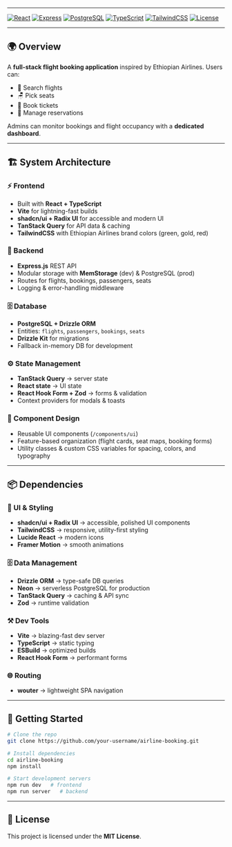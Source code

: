 ----
[![React](https://img.shields.io/badge/Frontend-React-61DBFB?logo=react\&logoColor=white)](https://reactjs.org/)
[![Express](https://img.shields.io/badge/Backend-Express-000000?logo=express\&logoColor=white)](https://expressjs.com/)
[![PostgreSQL](https://img.shields.io/badge/Database-PostgreSQL-336791?logo=postgresql\&logoColor=white)](https://www.postgresql.org/)
[![TypeScript](https://img.shields.io/badge/Code-TypeScript-3178C6?logo=typescript\&logoColor=white)](https://www.typescriptlang.org/)
[![TailwindCSS](https://img.shields.io/badge/Style-Tailwind_CSS-38B2AC?logo=tailwind-css\&logoColor=white)](https://tailwindcss.com/)
[![License](https://img.shields.io/badge/License-MIT-yellow.svg)](LICENSE)

---

## 🌍 Overview

A **full-stack flight booking application** inspired by Ethiopian Airlines. Users can:

* 🔎 Search flights
* 🪑 Pick seats
* 📖 Book tickets
* 📂 Manage reservations

Admins can monitor bookings and flight occupancy with a **dedicated dashboard**.

---

## 🏗️ System Architecture

### ⚡ Frontend

* Built with **React + TypeScript**
* **Vite** for lightning-fast builds
* **shadcn/ui + Radix UI** for accessible and modern UI
* **TanStack Query** for API data & caching
* **TailwindCSS** with Ethiopian Airlines brand colors (green, gold, red)

### 🔐 Backend

* **Express.js** REST API
* Modular storage with **MemStorage** (dev) & PostgreSQL (prod)
* Routes for flights, bookings, passengers, seats
* Logging & error-handling middleware

### 🗄️ Database

* **PostgreSQL + Drizzle ORM**
* Entities: `flights`, `passengers`, `bookings`, `seats`
* **Drizzle Kit** for migrations
* Fallback in-memory DB for development

### ⚙️ State Management

* **TanStack Query** → server state
* **React state** → UI state
* **React Hook Form + Zod** → forms & validation
* Context providers for modals & toasts

### 🎨 Component Design

* Reusable UI components (`/components/ui`)
* Feature-based organization (flight cards, seat maps, booking forms)
* Utility classes & custom CSS variables for spacing, colors, and typography

---

## 📦 Dependencies

### 🎨 UI & Styling

* **shadcn/ui + Radix UI** → accessible, polished UI components
* **TailwindCSS** → responsive, utility-first styling
* **Lucide React** → modern icons
* **Framer Motion** → smooth animations

### 🗄️ Data Management

* **Drizzle ORM** → type-safe DB queries
* **Neon** → serverless PostgreSQL for production
* **TanStack Query** → caching & API sync
* **Zod** → runtime validation

### ⚒️ Dev Tools

* **Vite** → blazing-fast dev server
* **TypeScript** → static typing
* **ESBuild** → optimized builds
* **React Hook Form** → performant forms

### 🌐 Routing

* **wouter** → lightweight SPA navigation

---

## 🚀 Getting Started

```bash
# Clone the repo
git clone https://github.com/your-username/airline-booking.git

# Install dependencies
cd airline-booking
npm install

# Start development servers
npm run dev   # frontend
npm run server   # backend
```

---

## 📜 License

This project is licensed under the **MIT License**.
